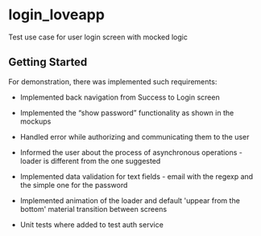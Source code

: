 # login_loveapp

Test use case for user login screen with mocked logic

## Getting Started

For demonstration, there was implemented such requirements:
- Implemented back navigation from Success to Login screen
- Implemented the “show password” functionality as shown in the mockups
- Handled error while authorizing and communicating them to the user
- Informed the user about the process of asynchronous operations - loader is different from the one suggested
- Implemented data validation for text fields - email with the regexp and the simple one for the password
- Implemented animation of the loader and default 'uppear from the bottom' material transition between screens

- Unit tests where added to test auth service
